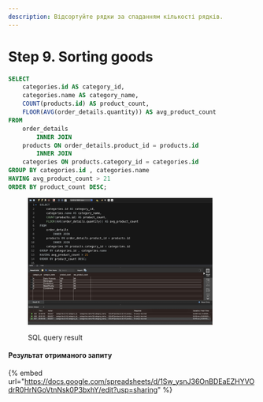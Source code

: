 ```yaml
---
description: Відсортуйте рядки за спаданням кількості рядків.
---
```


# Step 9. Sorting goods

```sql
SELECT 
    categories.id AS category_id,
    categories.name AS category_name,
    COUNT(products.id) AS product_count,
    FLOOR(AVG(order_details.quantity)) AS avg_product_count
FROM
    order_details
        INNER JOIN
    products ON order_details.product_id = products.id
        INNER JOIN
    categories ON products.category_id = categories.id
GROUP BY categories.id , categories.name
HAVING avg_product_count > 21
ORDER BY product_count DESC;
```

<figure><img src="../.gitbook/assets/hw-04_step-09.jpg" alt="" width="375"><figcaption><p>SQL query result</p></figcaption></figure>

#### Результат отриманого запиту

{% embed url="https://docs.google.com/spreadsheets/d/1Sw_ysnJ36OnBDEaEZHYVOdrR0HrNGoVtnNsk0P3bxhY/edit?usp=sharing" %}

